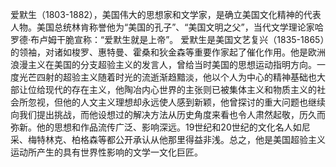 ﻿爱默生（1803-1882），美国伟大的思想家和文学家，是确立美国文化精神的代表人物。美国总统林肯称誉他为“美国的孔子”、“美国文明之父”，当代文学理论家哈罗德·布卢姆干脆宣称：“爱默生就是上帝”。
爱默生是美国文艺复兴（1835-1865）的领袖，对诸如梭罗、惠特曼、霍桑和狄金森等重要作家起了催化作用。他是欧洲浪漫主义在美国的分支超验主义的发言人，曾给当时美国的思想运动指明方向。一度光芒四射的超验主义随着时光的流逝渐趋黯淡，他以个人为中心的精神基础也大部让位给现代的存在主义，他陶冶内心世界的主张则已被集体主义和物质主义的社会所忽视，但他的人文主义理想却永远使人感到新颖，他曾探讨的重大问题也继续向我们提出挑战，而他设想过的解决方法从历史角度来看也令人肃然起敬，历久而弥新。他的思想和作品流传广泛、影响深远。19世纪和20世纪的文化名人如尼采、梅特林克、柏格森等都公开承认从他那里得益非浅。总之，他是美国超验主义运动所产生的具有世界性影响的文学一文化巨匠。